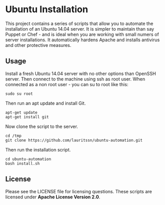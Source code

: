 # Ubuntu Installation
This project contains a series of scripts that allow you to automate the installation of an Ubuntu 14.04 server. It is simpler to maintain than say Puppet or Chef - and is ideal when you are working with small numers of server installations. It automatically hardens Apache and installs antivirus and other protective measures.

## 

## Usage

Install a fresh Ubuntu 14.04 server with no other options than OpenSSH server. Then connect to the machine using ssh as root user. When connected as a non root user - you can su to root like this:   

```
sudo su root
```

Then run an apt update and install Git.  
 
```
apt-get update
apt-get install git
```

Now clone the script to the server.  

```
cd /tmp
git clone https://github.com/lauritssn/ubuntu-automation.git
```

Then run the installation script.  

```
cd ubuntu-automation
bash install.sh
```

## License
Please see the LICENSE file for licensing questions. These scripts are licensed under **Apache License Version 2.0**.



